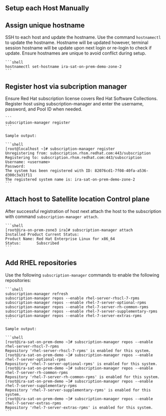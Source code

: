 ## Setup each Host Manually

## Assign unique hostname

SSH to each host and update the hostname. Use the command `hostnamectl` to update the hostname. Hostname will be updated however, terminal session hostname will be update upon next login or re-login to check if update. Ensure hostnames are unique to avoid conflict during setup.

    ```shell
    hostnamectl set-hostname ira-sat-on-prem-demo-zone-2
    ```

## Register host via subcription manager

Ensure Red Hat subscription license covers Red Hat Software Collections.  Register host using subscription-manager and enter the username, password, and Pool ID when needed.

    ```
    subscription-manager register
    ```

    Sample output:

    ```shell
    [root@localhost ~]# subscription-manager register 
    Unregistering from: subscription.rhsm.redhat.com:443/subscription
    Registering to: subscription.rhsm.redhat.com:443/subscription
    Username: <username>
    Password: 
    The system has been registered with ID: 82076cd1-7f08-40fa-a536-d300c3a31f11
    The registered system name is: ira-sat-on-prem-demo-zone-2
    ```

## Attach host to Satellite location Control plane

After successful registration of host next attach the host to the subscription with command `subscription-manager attach`.

    ```shell
    [root@ira-on-prem-zone3 ira]# subscription-manager attach 
    Installed Product Current Status:
    Product Name: Red Hat Enterprise Linux for x86_64
    Status:       Subscribed
    ```

## Add RHEL repositories

Use the following `subscription-manager` commands to enable the following repositories:

    ```shell
    subscription-manager refresh
    subscription-manager repos --enable rhel-server-rhscl-7-rpms
    subscription-manager repos --enable rhel-7-server-optional-rpms
    subscription-manager repos --enable rhel-7-server-rh-common-rpms
    subscription-manager repos --enable rhel-7-server-supplementary-rpms
    subscription-manager repos --enable rhel-7-server-extras-rpms
    ```

    Sample output:

    ```shell
    [root@ira-sat-on-prem-demo ~]# subscription-manager repos --enable rhel-server-rhscl-7-rpms
    Repository 'rhel-server-rhscl-7-rpms' is enabled for this system.
    [root@ira-sat-on-prem-demo ~]# subscription-manager repos --enable rhel-7-server-optional-rpms
    Repository 'rhel-7-server-optional-rpms' is enabled for this system.
    [root@ira-sat-on-prem-demo ~]# subscription-manager repos --enable rhel-7-server-rh-common-rpms
    Repository 'rhel-7-server-rh-common-rpms' is enabled for this system.
    [root@ira-sat-on-prem-demo ~]# subscription-manager repos --enable rhel-7-server-supplementary-rpms
    Repository 'rhel-7-server-supplementary-rpms' is enabled for this system.
    [root@ira-sat-on-prem-demo ~]# subscription-manager repos --enable rhel-7-server-extras-rpms
    Repository 'rhel-7-server-extras-rpms' is enabled for this system.
    ```


